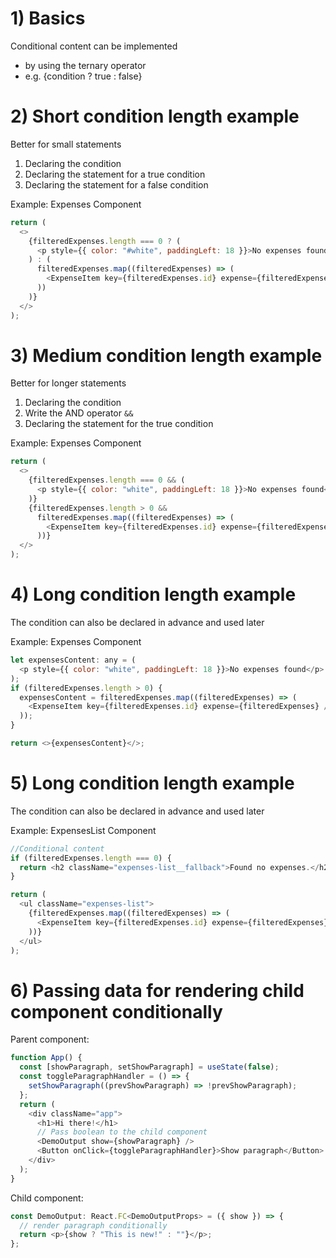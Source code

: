 # 1) Basics

Conditional content can be implemented

- by using the ternary operator
- e.g. {condition ? true : false}

# 2) Short condition length example

Better for small statements

1. Declaring the condition
2. Declaring the statement for a true condition
3. Declaring the statement for a false condition

Example: Expenses Component

```javascript
return (
  <>
    {filteredExpenses.length === 0 ? (
      <p style={{ color: "#white", paddingLeft: 18 }}>No expenses found</p>
    ) : (
      filteredExpenses.map((filteredExpenses) => (
        <ExpenseItem key={filteredExpenses.id} expense={filteredExpenses} />
      ))
    )}
  </>
);
```

# 3) Medium condition length example

Better for longer statements

1. Declaring the condition
2. Write the AND operator `&&`
3. Declaring the statement for the true condition

Example: Expenses Component

```javascript
return (
  <>
    {filteredExpenses.length === 0 && (
      <p style={{ color: "white", paddingLeft: 18 }}>No expenses found</p>
    )}
    {filteredExpenses.length > 0 &&
      filteredExpenses.map((filteredExpenses) => (
        <ExpenseItem key={filteredExpenses.id} expense={filteredExpenses} />
      ))}
  </>
);
```

# 4) Long condition length example

The condition can also be declared in advance and used later

Example: Expenses Component

```javascript
let expensesContent: any = (
  <p style={{ color: "white", paddingLeft: 18 }}>No expenses found</p>
);
if (filteredExpenses.length > 0) {
  expensesContent = filteredExpenses.map((filteredExpenses) => (
    <ExpenseItem key={filteredExpenses.id} expense={filteredExpenses} />
  ));
}

return <>{expensesContent}</>;
```

# 5) Long condition length example

The condition can also be declared in advance and used later

Example: ExpensesList Component

```javascript
//Conditional content
if (filteredExpenses.length === 0) {
  return <h2 className="expenses-list__fallback">Found no expenses.</h2>;
}

return (
  <ul className="expenses-list">
    {filteredExpenses.map((filteredExpenses) => (
      <ExpenseItem key={filteredExpenses.id} expense={filteredExpenses} />
    ))}
  </ul>
);
```

# 6) Passing data for rendering child component conditionally

Parent component:

```javascript
function App() {
  const [showParagraph, setShowParagraph] = useState(false);
  const toggleParagraphHandler = () => {
    setShowParagraph((prevShowParagraph) => !prevShowParagraph);
  };
  return (
    <div className="app">
      <h1>Hi there!</h1>
      // Pass boolean to the child component
      <DemoOutput show={showParagraph} />
      <Button onClick={toggleParagraphHandler}>Show paragraph</Button>
    </div>
  );
}
```

Child component:

```javascript
const DemoOutput: React.FC<DemoOutputProps> = ({ show }) => {
  // render paragraph conditionally
  return <p>{show ? "This is new!" : ""}</p>;
};
```
